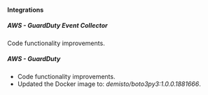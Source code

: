 #### Integrations

##### AWS - GuardDuty Event Collector
Code functionality improvements.

##### AWS - GuardDuty
- Code functionality improvements.
- Updated the Docker image to: *demisto/boto3py3:1.0.0.1881666*.